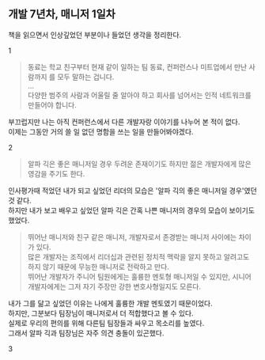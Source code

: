 ## 개발 7년차, 매니저 1일차

책을 읽으면서 인상깊었던 부분이나 들었던 생각을 정리한다.

1  
> 동료는 학교 친구부터 현재 같이 일하는 팀 동료, 컨퍼런스나 미트업에서 만난 사람까지 를 모두 말하는 겁니다.  
> ...  
> 다양한 범주의 사람과 어울릴 줄 알아야 하고 회사를 넘어서는 인적 네트워크를 만들어야 합니다.  

부끄럽지만 나는 아직 컨퍼런스에서 다른 개발자랑 이야기를 나누어 본 적이 없다.  
이제는 그동안 거의 쓸 일 없던 명함을 쓰는 일을 만들어봐야겠다.  

2  
>알파 긱은 좋은 매니저일 경우 두려운 존재이기도 하지만 젊은 개발자에게 많은 영감을 주기도 한다.

인사평가때 적었던 내가 되고 싶었던 리더의 모습은 '알파 긱의 좋은 매니저일 경우'였던 것 같다.  
하지만 내가 보고 배우고 싶었던 알파 긱은 간혹 나쁜 매니저의 경우의 모습이 보이기도 했었다.  

> 뛰어난 매니저와 친구 같은 매니저, 개발자로서 존경받는 매니저 사이에는 차이가 있다.  
> 많은 개발자는 조직에서 리더십과 관련된 정치적 맥락을 알지 못하고 알려고도 하지 않기 때문에 무능한 매니저로 전락하고 만다.  
> 뛰어난 개발자가 주니어 팀원에게는 훌륭한 멘토형 매니저일 수 있지만, 시니어 개발자에게는 그저 자기 주장만 강한 변호사형일지도 모른다.

내가 그를 닮고 싶었던 이유는 나에게 훌륭한 개발 멘토였기 때문이었다.  
하지만, 그분보다 팀장님이 매니저로서 더 적합했다고 볼 수 있다.  
실제로 우리의 편의를 위해 다른팀 팀장들과 싸우고 목소리를 높였다.  
그래서 알파 긱과 팀장님은 자주 의견 충돌이 있곤했다.  


3  
